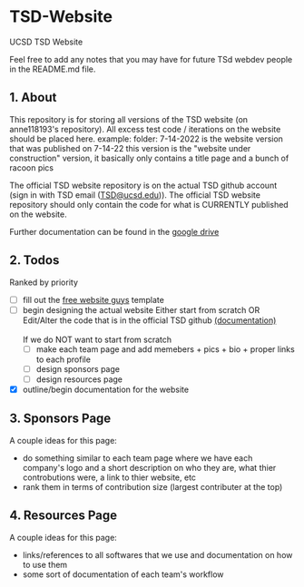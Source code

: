 # TSD-Website
UCSD TSD Website

Feel free to add any notes that you may have for future TSd webdev people in the README.md file.

## 1. About
This repository is for storing all versions of the TSD website (on anne118193's repository). All excess test code / iterations on the website should be placed here. 
  example: folder: 7-14-2022 is the website version that was published on 7-14-22 
                  this version is the "website under construction" version, it basically only contains a title page and a bunch of racoon pics
                  
The official TSD website repository is on the actual TSD github account (sign in with TSD email (TSD@ucsd.edu)). The official TSD website repository should only 
contain the code for what is CURRENTLY published on the website.

Further documentation can be found in the [google drive](https://drive.google.com/drive/u/0/folders/1TD50FsGsiE5XADJbnY7M2vgpuN2EVm7Q)


## 2. Todos

Ranked by priority

- [ ] fill out the [free website guys](https://drive.google.com/drive/u/0/folders/1nMxQ0P90SAWPb0Kms8k217DAjo4GgO_W) template
- [ ] begin designing the actual website 
      Either start from scratch 
                OR
      Edit/Alter the code that is in the official TSD github [(documentation)](https://docs.google.com/document/d/145GG1HKFKvablGzENxLJHERmyHpwFhD4b2t5laEOHgY/edit)
      <!-- email asl006@ucsd.edu if you have questions about it --> 
\
\
If we do NOT want to start from scratch
  - [ ] make each team page and add memebers + pics + bio + proper links to each profile
  - [ ] design sponsors page
  - [ ] design resources page
- [x] outline/begin documentation for the website

## 3. Sponsors Page
A couple ideas for this page:
  - do something similar to each team page where we have each company's logo and a short description on who they are, what thier controbutions were, a link to thier website, etc
  - rank them in terms of contribution size (largest contributer at the top)

## 4. Resources Page
A couple ideas for this page:
  - links/references to all softwares that we use and documentation on how to use them 
  - some sort of documentation of each team's workflow 
